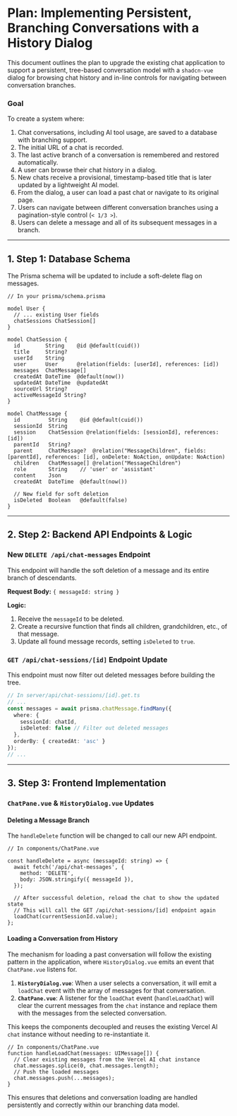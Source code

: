 # Plan: Implementing Persistent, Branching Conversations with a History Dialog

This document outlines the plan to upgrade the existing chat application to support a persistent, tree-based conversation model with a `shadcn-vue` dialog for browsing chat history and in-line controls for navigating between conversation branches.

### Goal

To create a system where:
1.  Chat conversations, including AI tool usage, are saved to a database with branching support.
2.  The initial URL of a chat is recorded.
3.  The last active branch of a conversation is remembered and restored automatically.
4.  A user can browse their chat history in a dialog.
5.  New chats receive a provisional, timestamp-based title that is later updated by a lightweight AI model.
6.  From the dialog, a user can load a past chat or navigate to its original page.
7.  Users can navigate between different conversation branches using a pagination-style control (`< 1/3 >`).
8.  Users can delete a message and all of its subsequent messages in a branch.

---

## 1. Step 1: Database Schema

The Prisma schema will be updated to include a soft-delete flag on messages.

```prisma
// In your prisma/schema.prisma

model User {
  // ... existing User fields
  chatSessions ChatSession[]
}

model ChatSession {
  id        String    @id @default(cuid())
  title     String?
  userId    String
  user      User      @relation(fields: [userId], references: [id])
  messages  ChatMessage[]
  createdAt DateTime  @default(now())
  updatedAt DateTime  @updatedAt
  sourceUrl String?
  activeMessageId String?
}

model ChatMessage {
  id         String    @id @default(cuid())
  sessionId  String
  session    ChatSession @relation(fields: [sessionId], references: [id])
  parentId   String?
  parent     ChatMessage?  @relation("MessageChildren", fields: [parentId], references: [id], onDelete: NoAction, onUpdate: NoAction)
  children   ChatMessage[] @relation("MessageChildren")
  role       String    // 'user' or 'assistant'
  content    Json
  createdAt  DateTime  @default(now())

  // New field for soft deletion
  isDeleted  Boolean   @default(false)
}
```

---

## 2. Step 2: Backend API Endpoints & Logic

### New `DELETE /api/chat-messages` Endpoint
This endpoint will handle the soft deletion of a message and its entire branch of descendants.

**Request Body:** `{ messageId: string }`

**Logic:**
1.  Receive the `messageId` to be deleted.
2.  Create a recursive function that finds all children, grandchildren, etc., of that message.
3.  Update all found message records, setting `isDeleted` to `true`.

### `GET /api/chat-sessions/[id]` Endpoint Update
This endpoint must now filter out deleted messages before building the tree.

```typescript
// In server/api/chat-sessions/[id].get.ts
// ...
const messages = await prisma.chatMessage.findMany({ 
  where: { 
    sessionId: chatId,
    isDeleted: false // Filter out deleted messages
  }, 
  orderBy: { createdAt: 'asc' } 
});
// ...
```

---

## 3. Step 3: Frontend Implementation

### `ChatPane.vue` & `HistoryDialog.vue` Updates

#### Deleting a Message Branch
The `handleDelete` function will be changed to call our new API endpoint.

```vue
// In components/ChatPane.vue

const handleDelete = async (messageId: string) => {
  await fetch('/api/chat-messages', {
    method: 'DELETE',
    body: JSON.stringify({ messageId }),
  });
  
  // After successful deletion, reload the chat to show the updated state
  // This will call the GET /api/chat-sessions/[id] endpoint again
  loadChat(currentSessionId.value);
};
```

#### Loading a Conversation from History
The mechanism for loading a past conversation will follow the existing pattern in the application, where `HistoryDialog.vue` emits an event that `ChatPane.vue` listens for.

1.  **`HistoryDialog.vue`**: When a user selects a conversation, it will emit a `loadChat` event with the array of messages for that conversation.
2.  **`ChatPane.vue`**: A listener for the `loadChat` event (`handleLoadChat`) will clear the current messages from the `chat` instance and replace them with the messages from the selected conversation.

This keeps the components decoupled and reuses the existing Vercel AI `chat` instance without needing to re-instantiate it.

```vue
// In components/ChatPane.vue
function handleLoadChat(messages: UIMessage[]) {
  // Clear existing messages from the Vercel AI chat instance
  chat.messages.splice(0, chat.messages.length);
  // Push the loaded messages
  chat.messages.push(...messages);
}
```

This ensures that deletions and conversation loading are handled persistently and correctly within our branching data model.